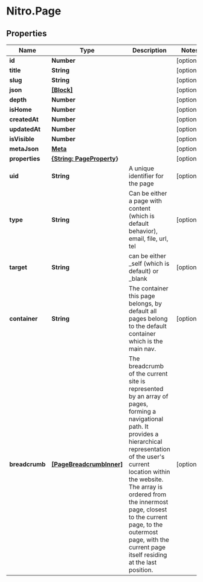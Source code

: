 # Nitro.Page

## Properties

Name | Type | Description | Notes
------------ | ------------- | ------------- | -------------
**id** | **Number** |  | [optional] 
**title** | **String** |  | [optional] 
**slug** | **String** |  | [optional] 
**json** | [**[Block]**](Block.md) |  | [optional] 
**depth** | **Number** |  | [optional] 
**isHome** | **Number** |  | [optional] 
**createdAt** | **Number** |  | [optional] 
**updatedAt** | **Number** |  | [optional] 
**isVisible** | **Number** |  | [optional] 
**metaJson** | [**Meta**](Meta.md) |  | [optional] 
**properties** | [**{String: PageProperty}**](PageProperty.md) |  | [optional] 
**uid** | **String** | A unique identifier for the page | [optional] 
**type** | **String** | Can be either a page with content (which is default behavior), email, file, url, tel | [optional] 
**target** | **String** | can be either _self (which is default) or _blank | [optional] 
**container** | **String** | The container this page belongs, by default all pages belong to the default container which is the main nav. | [optional] 
**breadcrumb** | [**[PageBreadcrumbInner]**](PageBreadcrumbInner.md) | The breadcrumb of the current site is represented by an array of pages, forming a navigational path. It provides a hierarchical representation of the user&#39;s current location within the website. The array is ordered from the innermost page, closest to the current page, to the outermost page, with the current page itself residing at the last position. | [optional] 


